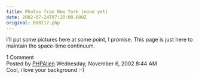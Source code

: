 ```yaml
---
title: Photos from New York (none yet)
date: 2002-07-24T07:20:00.000Z
original: 000117.php
---
```


I’ll put some pictures here at some point, I promise. This page is just here to maintain the space-time continuum.

<div class="commentdivider"></div><span class="commentheader">1 Comment</span>




<div class="commentdivider">
<span class="commentauthorbox">Posted by <a href="http://www.pascal.com/cgi-bin/mt/mt-comments.cgi?__mode=red&id=505">PHPAlien</a></span>
<span class="commentdatebox">Wednesday, November  6, 2002</span>
<span class="commenttimebox"> 8:44 AM</span>
</div>
<div class="commentbody">Cool, i love your background :-)</div>




